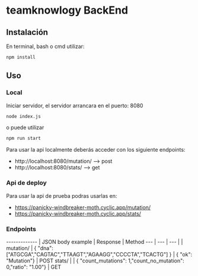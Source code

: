 # teamknowlogy BackEnd



## Instalación

En terminal, bash o cmd utilizar:

```bash
npm install
```

## Uso

### Local
Iniciar servidor, el servidor arrancara en el puerto:  8080

```bash
node index.js
```
o puede utilizar
```bash
npm run start
```

Para usar la api localmente deberás acceder con los siguiente endpoints:


* http://localhost:8080/mutation/ --> post
* http://localhost:8080/stats/ --> get

### Api de deploy

Para usar la api de prueba podras usarlas en:

* https://panicky-windbreaker-moth.cyclic.app/mutation/
* https://panicky-windbreaker-moth.cyclic.app/stats/


### Endpoints

-------------  | JSON body example | Response | Method
--- | ---  | --- | |
mutation/ | { "dna": ["ATGCGA","CAGTAC","TTAAGT","AGAAGG","CCCCTA","TCACTG"] } | { "ok": "Mutation"} | POST
stats/ | | { "count_mutations": 1,"count_no_mutation": 0,"ratio": "1.00"} | GET
